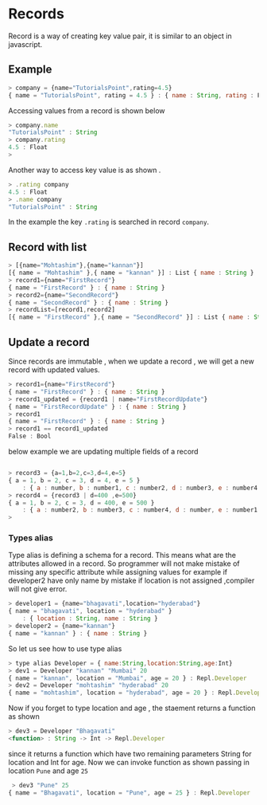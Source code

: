 # Records

Record is a way of creating key value pair, it is similar to an object  in javascript.

## Example

```javascript
> company = {name="TutorialsPoint",rating=4.5}
{ name = "TutorialsPoint", rating = 4.5 } : { name : String, rating : Float }

```

Accessing values from a record is shown below

```javascript
> company.name
"TutorialsPoint" : String
> company.rating
4.5 : Float
>
```

Another way to access key value is as shown .

```javascript
> .rating company
4.5 : Float
> .name company
"TutorialsPoint" : String

```

In the example the key `.rating` is searched in record `company`.

## Record with list

```javascript
> [{name="Mohtashim"},{name="kannan"}]
[{ name = "Mohtashim" },{ name = "kannan" }] : List { name : String }
> record1={name="FirstRecord"}
{ name = "FirstRecord" } : { name : String }
> record2={name="SecondRecord"}
{ name = "SecondRecord" } : { name : String }
> recordList=[record1,record2]
[{ name = "FirstRecord" },{ name = "SecondRecord" }] : List { name : String }
```

## Update a record

Since records are immutable , when we update a record , we will get  a new record with updated values.

```javascript
> record1={name="FirstRecord"}
{ name = "FirstRecord" } : { name : String }
> record1_updated = {record1 | name="FirstRecordUpdate"}
{ name = "FirstRecordUpdate" } : { name : String }
> record1
{ name = "FirstRecord" } : { name : String }
> record1 == record1_updated
False : Bool
```

below example we are updating multiple fields of a record

```javascript

> record3 = {a=1,b=2,c=3,d=4,e=5}
{ a = 1, b = 2, c = 3, d = 4, e = 5 }
    : { a : number, b : number1, c : number2, d : number3, e : number4 }
> record4 = {record3 | d=400 ,e=500}
{ a = 1, b = 2, c = 3, d = 400, e = 500 }
    : { a : number2, b : number3, c : number4, d : number, e : number1 }
>

```

### Types alias

Type alias is defining a schema for a record. This means what are the attributes allowed in a record. So programmer will not make mistake of missing any specific attribute while assigning values for example if developer2 have only name by mistake if location is not assigned ,compiler will not give error.

```javascript
> developer1 = {name="bhagavati",location="hyderabad"}
{ name = "bhagavati", location = "hyderabad" }
    : { location : String, name : String }
> developer2 = {name="kannan"}
{ name = "kannan" } : { name : String }

```

So  let us see how to use type alias

```javascript
> type alias Developer = { name:String,location:String,age:Int}
> dev1 = Developer "kannan" "Mumbai" 20
{ name = "kannan", location = "Mumbai", age = 20 } : Repl.Developer
> dev2 = Developer "mohtashim" "hyderabad" 20
{ name = "mohtashim", location = "hyderabad", age = 20 } : Repl.Developer

```

Now if you forget to type location and age , the staement returns a function as shown

```javascript
> dev3 = Developer "Bhagavati"
<function> : String -> Int -> Repl.Developer

```

since it returns a function which have two remaining parameters String for location and Int for age. Now we can invoke function as shown passing in location `Pune` and age `25`

```javascript
 > dev3 "Pune" 25
{ name = "Bhagavati", location = "Pune", age = 25 } : Repl.Developer

```

